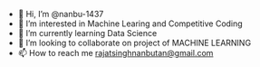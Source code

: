 - 👋 Hi, I’m @nanbu-1437
- 👀 I’m interested in Machine Learing and Competitive Coding
- 🌱 I’m currently learning Data Science
- 💞️ I’m looking to collaborate on project of MACHINE LEARNING
- 📫 How to reach me rajatsinghnanbutan@gmail.com

<!---
nanbu-1437/nanbu-1437 is a ✨ special ✨ repository because its `README.md` (this file) appears on your GitHub profile.
You can click the Preview link to take a look at your changes.
--->
